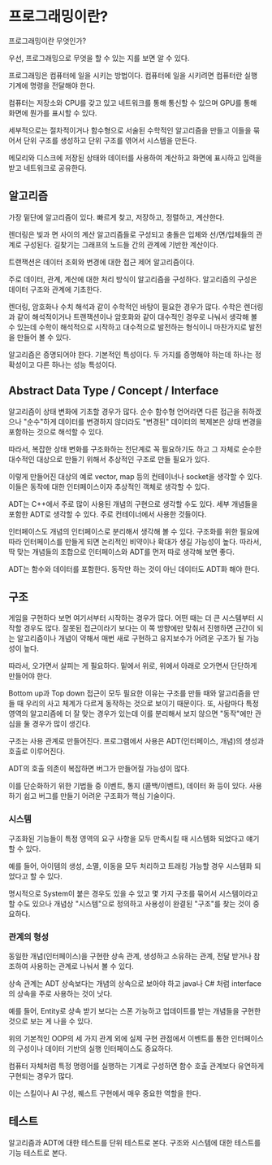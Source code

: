 # 프로그래밍이란?

프로그래밍이란 무엇인가?

우선, 프로그래밍으로 무엇을 할 수 있는 지를 보면 알 수 있다.

프로그래밍은 컴퓨터에 일을 시키는 방법이다.
컴퓨터에 일을 시키려면 컴퓨터란 실행 기계에 명령을 전달해야 한다.

컴퓨터는 저장소와 CPU를 갖고 있고 네트워크를 통해 통신할 수 있으며
GPU를 통해 화면에 뭔가를 표시할 수 있다.

세부적으로는 절차적이거나 함수형으로 서술된 수학적인 알고리즘을
만들고 이들을 묶어서 단위 구조를 생성하고 단위 구조를 엮어서
시스템을 만든다.

메모리와 디스크에 저장된 상태와 데이터를 사용하여 계산하고
화면에 표시하고 입력을 받고 네트워크로 공유한다.

## 알고리즘

가장 밑단에 알고리즘이 있다. 빠르게 찾고, 저장하고, 정렬하고, 계산한다.

렌더링은 빛과 면 사이의 계산 알고리즘들로 구성되고
충돌은 입체와 선/면/입체들의 관계로 구성된다.
길찾기는 그래프의 노드들 간의 관계에 기반한 계산이다.

트랜잭션은 데이터 조회와 변경에 대한 접근 제어 알고리즘이다.

주로 데이터, 관계, 계산에 대한 처리 방식이 알고리즘을 구성하다.
알고리즘의 구성은 데이터 구조와 관계에 기초한다.

렌더링, 암호화나 수치 해석과 같이 수학적인 바탕이 필요한 경우가 많다.
수학은 렌더링과 같이 해석적이거나 트랜잭션이나 암호화와 같이 대수적인 경우로
나눠서 생각해 볼 수 있는데 수학이 해석적으로 시작하고 대수적으로
발전하는 형식이니 마찬가지로 발전을 만들어 볼 수 있다.

알고리즘은 증명되어야 한다. 기본적인 특성이다. 두 가지를 증명해야 하는데
하나는 정확성이고 다른 하나는 성능 특성이다.

## Abstract Data Type / Concept / Interface

알고리즘이 상태 변화에 기초할 경우가 많다. 순수 함수형 언어라면
다른 접근을 취하겠으나 "순수"하게 데이터를 변경하지 않더라도
"변경된" 데이터의 복제본은 상태 변경을 포함하는 것으로 해석할 수 있다.

따라서, 복잡한 상태 변화를 구조화하는 전단계로 꼭 필요하기도 하고
그 자체로 순수한 대수적인 대상으로 만들기 위해서 추상적인
구조로 만들 필요가 있다.

이렇게 만들어진 대상의 예로 vector, map 등의 컨테이너나 socket을 생각할 수 있다.
이들은 동작에 대한 인터페이스이자 추상적인 객체로 생각할 수 있다.

ADT는 C++에서 주로 많이 사용된 개념의 구현으로 생각할 수도 있다.
세부 개념들을 포함한 ADT로 생각할 수 있다. 주로 컨테이너에서 사용한 것들이다.

인터페이스도 개념의 인터페이스로 분리해서 생각해 볼 수 있다.
구조화를 위한 필요에 따라 인터페이스를 만들게 되면 논리적인 비약이나
확대가 생길 가능성이 높다. 따라서, 딱 맞는 개념들의 조합으로
인터페이스와 ADT를 먼저 따로 생각해 보면 좋다.

ADT는 함수와 데이터를 포함한다. 동작만 하는 것이 아닌 데이터도
ADT화 해야 한다.

## 구조

게임을 구현하다 보면 여기서부터 시작하는 경우가 많다. 어떤 때는
더 큰 시스템부터 시작할 경우도 많다. 잘못된 접근이라기 보다는
이 쪽 방향에만 맞춰서 진행하면 근간이 되는 알고리즘이나 개념이
약해서 매번 새로 구현하고 유지보수가 어려운 구조가 될 가능성이 높다.

따라서, 오가면서 살피는 게 필요하다. 밑에서 위로, 위에서 아래로
오가면서 단단하게 만들어야 한다.

Bottom up과 Top down 접근이 모두 필요한 이유는 구조를 만들 때와
알고리즘을 만들 때 우리의 사고 체계가 다르게 동작하는 것으로 보이기 때문이다.
또, 사람마다 특정 영역의 알고리즘에 더 잘 맞는 경우가 있는데
이를 분리해서 보지 않으면 "동작"에만 관심을 둘 경우가 많이 생긴다.

구조는 사용 관계로 만들어진다. 프로그램에서 사용은
ADT(인터페이스, 개념)의 생성과 호출로 이루어진다.

ADT의 호출 의존이 복잡하면 버그가 만들어질 가능성이 많다.

이를 단순화하기 위한 기법들 중 이벤트, 통지 (콜백/이벤트), 데이터 화
등이 있다. 사용하기 쉽고 버그를 만들기 어려운 구조화가 핵심 기술이다.

### 시스템

구조화된 기능들이 특정 영역의 요구 사항을 모두 만족시킬 때
시스템화 되었다고 얘기할 수 있다.

예를 들어, 아이템의 생성, 소멸, 이동을 모두 처리하고 트래킹 가능할 경우
시스템화 되었다고 할 수 있다.

명시적으로 System이 붙은 경우도 있을 수 있고 몇 가지 구조를 묶어서
시스템이라고 할 수도 있으나 개념상 "시스템"으로 정의하고
사용성이 완결된 "구조"를 찾는 것이 중요하다.

### 관계의 형성

동일한 개념(인터페이스)을 구현한 상속 관계, 생성하고 소유하는 관계,
전달 받거나 참조하여 사용하는 관계로 나눠서 볼 수 있다.

상속 관계는 ADT 상속보다는 개념의 상속으로 보아야 하고
java나 C# 처럼 interface의 상속을 주로 사용하는 것이 낫다.

예를 들어, Entity로 상속 받기 보다는 스폰 가능하고 업데이트를 받는
개념들을 구현한 것으로 보는 게 나을 수 있다.

위의 기본적인 OOP의 세 가지 관계 외에 실제 구현 관점에서
이벤트를 통한 인터페이스의 구성이나 데이터 기반의 실행 인터페이스도 중요하다.

컴퓨터 자체처럼 특정 명령어를 실행하는 기계로 구성하면
함수 호출 관계보다 유연하게 구현되는 경우가 많다.

이는 스킬이나 AI 구성, 퀘스트 구현에서 매우 중요한 역할을 한다.

## 테스트

알고리즘과 ADT에 대한 테스트를 단위 테스트로 본다.
구조와 시스템에 대한 테스트를 기능 테스트로 본다.
